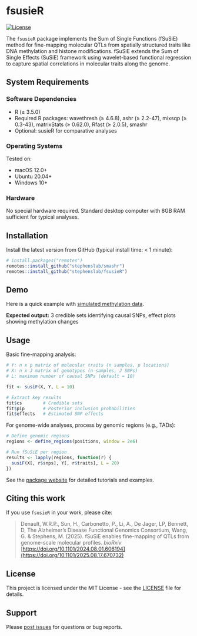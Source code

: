 # fsusieR

[![License](https://img.shields.io/badge/License-MIT-blue.svg)](https://opensource.org/licenses/MIT)

The `fsusieR` package implements the Sum of Single Functions (fSuSiE) method for fine-mapping molecular QTLs from spatially structured traits like DNA methylation and histone modifications. fSuSiE extends the Sum of Single Effects (SuSiE) framework using wavelet-based functional regression to capture spatial correlations in molecular traits along the genome.

## System Requirements

### Software Dependencies
- R (≥ 3.5.0)
- Required R packages: wavethresh (≥ 4.6.8), ashr (≥ 2.2-47), mixsqp (≥ 0.3-43), matrixStats (≥ 0.62.0), Rfast (≥ 2.0.5), smashr
- Optional: susieR for comparative analyses

### Operating Systems
Tested on:
- macOS 12.0+
- Ubuntu 20.04+  
- Windows 10+

### Hardware
No special hardware required. Standard desktop computer with 8GB RAM sufficient for typical analyses.

## Installation

Install the latest version from GitHub (typical install time: < 1 minute):

```R
# install.packages("remotes")
remotes::install_github("stephenslab/smashr")
remotes::install_github("stephenslab/fsusieR")
```

## Demo

Here is a quick example with [simulated methylation data](https://stephenslab.github.io/fsusieR/articles/methyl_demo.html). 

**Expected output:** 3 credible sets identifying causal SNPs, effect plots showing methylation changes  

## Usage

Basic fine-mapping analysis:

```R
# Y: n x p matrix of molecular traits (n samples, p locations)
# X: n x J matrix of genotypes (n samples, J SNPs)
# L: maximum number of causal SNPs (default = 10)

fit <- susiF(X, Y, L = 10)

# Extract key results
fit$cs        # Credible sets
fit$pip       # Posterior inclusion probabilities  
fit$effects   # Estimated SNP effects
```

For genome-wide analyses, process by genomic regions (e.g., TADs):

```R
# Define genomic regions
regions <- define_regions(positions, window = 2e6)

# Run fSuSiE per region
results <- lapply(regions, function(r) {
  susiF(X[, r$snps], Y[, r$traits], L = 20)
})
```

See the [package website](https://stephenslab.github.io/fsusieR) for detailed tutorials and examples.

## Citing this work

If you use `fsusieR` in your work, please cite:

> Denault, W.R.P., Sun, H., Carbonetto, P., Li, A.,  De Jager, LP, Bennett, D, The Alzheimer’s Disease Functional Genomics Consortium, Wang, G. & Stephens, M. (2025). fSuSiE enables fine-mapping of QTLs from genome-scale molecular profiles. *bioRxiv* [https://doi.org/10.1101/2024.08.01.606194](https://doi.org/10.1101/2025.08.17.670732)

## License

This project is licensed under the MIT License - see the [LICENSE](LICENSE) file for details.

## Support

Please [post issues](https://github.com/stephenslab/fsusieR/issues) for questions or bug reports.
